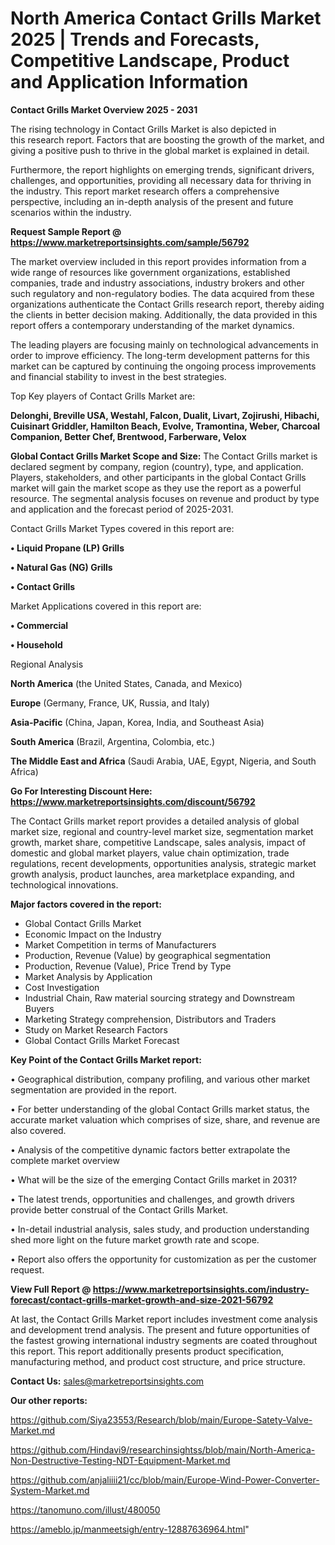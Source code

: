 # North America Contact Grills Market 2025 | Trends and Forecasts, Competitive Landscape, Product and Application Information

<Strong> Contact Grills Market Overview 2025 - 2031</strong>

The rising technology in Contact Grills Market is also depicted in this research report. Factors that are boosting the growth of the market, and giving a positive push to thrive in the global market is explained in detail.

Furthermore, the report highlights on emerging trends, significant drivers, challenges, and opportunities, providing all necessary data for thriving in the industry. This report market research offers a comprehensive perspective, including an in-depth analysis of the present and future scenarios within the industry.

<strong>Request Sample Report @ <a href=https://www.marketreportsinsights.com/sample/56792>https://www.marketreportsinsights.com/sample/56792</a></strong>

The market overview included in this report provides information from a wide range of resources like government organizations, established companies, trade and industry associations, industry brokers and other such regulatory and non-regulatory bodies. The data acquired from these organizations authenticate the Contact Grills research report, thereby aiding the clients in better decision making. Additionally, the data provided in this report offers a contemporary understanding of the market dynamics.

The leading players are focusing mainly on technological advancements in order to improve efficiency. The long-term development patterns for this market can be captured by continuing the ongoing process improvements and financial stability to invest in the best strategies.

Top Key players of Contact Grills Market are:

<strong>Delonghi, Breville USA, Westahl, Falcon, Dualit, Livart, Zojirushi, Hibachi, Cuisinart Griddler, Hamilton Beach, Evolve, Tramontina, Weber, Charcoal Companion, Better Chef, Brentwood, Farberware, Velox</strong>

<strong><b>Global Contact Grills Market Scope and Size:</b></strong>
The Contact Grills market is declared segment by company, region (country), type, and application. Players, stakeholders, and other participants in the global Contact Grills market will gain the market scope as they use the report as a powerful resource. The segmental analysis focuses on revenue and product by type and application and the forecast period of 2025-2031.

Contact Grills Market Types covered in this report are:

<strong>• Liquid Propane (LP) Grills

• Natural Gas (NG) Grills

• Contact Grills</strong>

Market Applications covered in this report are:

<strong>• Commercial

• Household</strong> 

Regional Analysis

<strong>North America</strong> (the United States, Canada, and Mexico)

<strong>Europe</strong> (Germany, France, UK, Russia, and Italy)

<strong>Asia-Pacific</strong> (China, Japan, Korea, India, and Southeast Asia)

<strong>South America</strong> (Brazil, Argentina, Colombia, etc.)

<strong>The Middle East and Africa</strong> (Saudi Arabia, UAE, Egypt, Nigeria, and South Africa)

<strong>Go For Interesting Discount Here: <a href=https://www.marketreportsinsights.com/discount/56792>https://www.marketreportsinsights.com/discount/56792</a></strong>

The Contact Grills market report provides a detailed analysis of global market size, regional and country-level market size, segmentation market growth, market share, competitive Landscape, sales analysis, impact of domestic and global market players, value chain optimization, trade regulations, recent developments, opportunities analysis, strategic market growth analysis, product launches, area marketplace expanding, and technological innovations.

<strong><b>Major factors covered in the report:</b></strong>
<ul>
  <li>Global Contact Grills Market </li>
  <li>Economic Impact on the Industry</li>
  <li>Market Competition in terms of Manufacturers</li>
  <li>Production, Revenue (Value) by geographical segmentation</li>
  <li>Production, Revenue (Value), Price Trend by Type</li>
  <li>Market Analysis by Application</li>
  <li>Cost Investigation</li>
  <li>Industrial Chain, Raw material sourcing strategy and Downstream Buyers</li>
  <li>Marketing Strategy comprehension, Distributors and Traders</li>
  <li>Study on Market Research Factors</li>
  <li>Global Contact Grills Market Forecast</li>
</ul>

<strong><b>Key Point of the Contact Grills Market report:</b></strong>

• Geographical distribution, company profiling, and various other market segmentation are provided in the report.

• For better understanding of the global Contact Grills market status, the accurate market valuation which comprises of size, share, and revenue are also covered.

• Analysis of the competitive dynamic factors better extrapolate the complete market overview

• What will be the size of the emerging Contact Grills market in 2031?

• The latest trends, opportunities and challenges, and growth drivers provide better construal of the Contact Grills Market.

• In-detail industrial analysis, sales study, and production understanding shed more light on the future market growth rate and scope.

• Report also offers the opportunity for customization as per the customer request.

<strong><b>View Full Report @ <a href=https://www.marketreportsinsights.com/industry-forecast/contact-grills-market-growth-and-size-2021-56792>https://www.marketreportsinsights.com/industry-forecast/contact-grills-market-growth-and-size-2021-56792</a></b></strong>


At last, the Contact Grills Market report includes investment come analysis and development trend analysis. The present and future opportunities of the fastest growing international industry segments are coated throughout this report. This report additionally presents product specification, manufacturing method, and product cost structure, and price structure.

<strong>Contact Us:</strong>
sales@marketreportsinsights.com

<strong>Our other reports:</strong>

<a href=https://github.com/Siya23553/Research/blob/main/Europe-Satety-Valve-Market.md>https://github.com/Siya23553/Research/blob/main/Europe-Satety-Valve-Market.md</a>

<a href=https://github.com/Hindavi9/researchinsightss/blob/main/North-America-Non-Destructive-Testing-NDT-Equipment-Market.md>https://github.com/Hindavi9/researchinsightss/blob/main/North-America-Non-Destructive-Testing-NDT-Equipment-Market.md</a>

<a href=https://github.com/anjaliiii21/cc/blob/main/Europe-Wind-Power-Converter-System-Market.md>https://github.com/anjaliiii21/cc/blob/main/Europe-Wind-Power-Converter-System-Market.md</a>

<a href=https://tanomuno.com/illust/480050>https://tanomuno.com/illust/480050</a>

<a href=https://ameblo.jp/manmeetsigh/entry-12887636964.html>https://ameblo.jp/manmeetsigh/entry-12887636964.html</a>"
